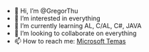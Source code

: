 - 👋 Hi, I’m @GregorThu
- 👀 I’m interested in everything
- 🌱 I’m currently learning AL, C/AL, C#, JAVA
- 💞️ I’m looking to collaborate on everything
- 📫 How to reach me: [Microsoft Temas](https://teams.microsoft.com/l/chat/0/0?users=gregor.thume@cosmoconsult.com)

<!---
GregorThu/GregorThu is a ✨ special ✨ repository because its `README.md` (this file) appears on your GitHub profile.
You can click the Preview link to take a look at your changes.
--->
